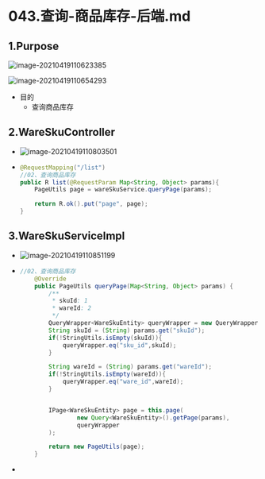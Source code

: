 # 043.查询-商品库存-后端.md

## 1.Purpose

![image-20210419110623385](https://raw.githubusercontent.com/TWDH/Leetcode-From-Zero/pictures/img/image-20210419110623385.png)

![image-20210419110654293](https://raw.githubusercontent.com/TWDH/Leetcode-From-Zero/pictures/img/image-20210419110654293.png)

* 目的
  * 查询商品库存

## 2.WareSkuController

* ![image-20210419110803501](https://raw.githubusercontent.com/TWDH/Leetcode-From-Zero/pictures/img/image-20210419110803501.png)

* ```java
  @RequestMapping("/list")
  //02、查询商品库存
  public R list(@RequestParam Map<String, Object> params){
      PageUtils page = wareSkuService.queryPage(params);
  
      return R.ok().put("page", page);
  }
  ```

## 3.WareSkuServiceImpl

* ![image-20210419110851199](https://raw.githubusercontent.com/TWDH/Leetcode-From-Zero/pictures/img/image-20210419110851199.png)

* ```java
  //02、查询商品库存
      @Override
      public PageUtils queryPage(Map<String, Object> params) {
          /**
           * skuId: 1
           * wareId: 2
           */
          QueryWrapper<WareSkuEntity> queryWrapper = new QueryWrapper<>();
          String skuId = (String) params.get("skuId");
          if(!StringUtils.isEmpty(skuId)){
              queryWrapper.eq("sku_id",skuId);
          }
  
          String wareId = (String) params.get("wareId");
          if(!StringUtils.isEmpty(wareId)){
              queryWrapper.eq("ware_id",wareId);
          }
  
  
          IPage<WareSkuEntity> page = this.page(
                  new Query<WareSkuEntity>().getPage(params),
                  queryWrapper
          );
  
          return new PageUtils(page);
      }
  ```

* 









